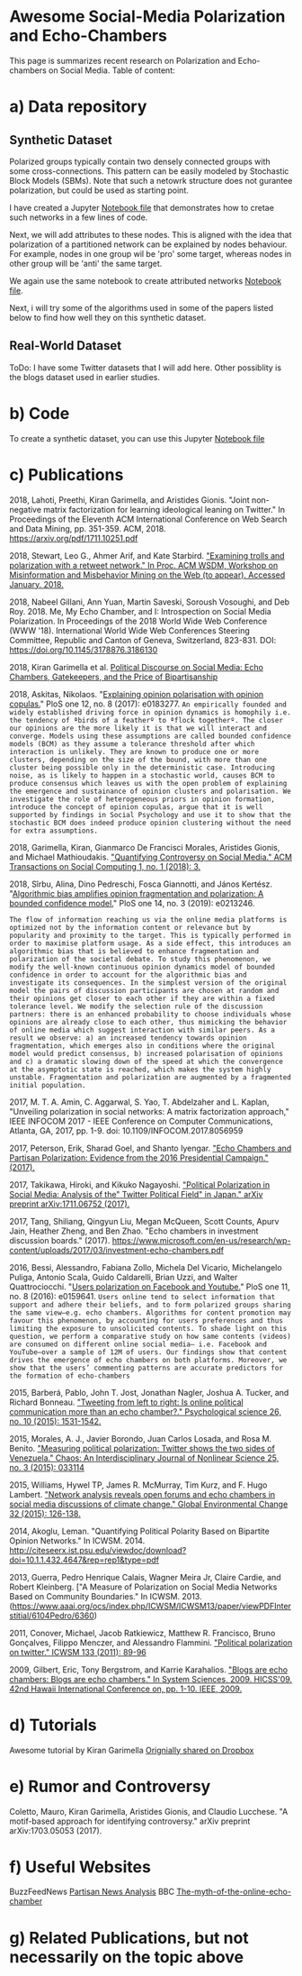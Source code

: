 # Awesome Social-Media Polarization and Echo-Chambers

This page is summarizes recent research on Polarization and Echo-chambers on Social Media.
Table of content:

# a) Data repository 

## Synthetic Dataset
Polarized groups typically contain two densely connected groups with some cross-connections. This pattern can be easily modeled by Stochastic Block Models (SBMs). Note that such a netowrk structure does not gurantee polarization, but could be used as starting point. 

I have created a Jupyter [Notebook file](https://github.com/sumeetkr/AwesomeSocialMediaPolarizationAndEchoChambers/blob/master/CreateSyntheticDataset.ipynb) that demonstrates how to cretae such networks in a few lines of code. 

Next, we will add attributes to these nodes. This is aligned with the idea that polarization of a partitioned network can be explained by nodes behaviour. For example, nodes in one group wil be 'pro' some target, whereas nodes in other group will be 'anti' the same target.

We again use the same notebook to create attributed networks [Notebook file](https://github.com/sumeetkr/AwesomeSocialMediaPolarizationAndEchoChambers/blob/master/CreateSyntheticDataset.ipynb). 


Next, i will try some of the algorithms used in some of the papers listed below to find how well they on this synthetic dataset.


## Real-World Dataset

ToDo: I have some Twitter datasets that I will add here. Other possiblity is the blogs dataset used in earlier studies.


# b) Code

To create a synthetic dataset, you can use this Jupyter [Notebook file](https://github.com/sumeetkr/AwesomeSocialMediaPolarizationAndEchoChambers/blob/master/CreateSyntheticDataset.ipynb)


# c) Publications


2018, Lahoti, Preethi, Kiran Garimella, and Aristides Gionis. "Joint non-negative matrix factorization for learning ideological leaning on Twitter." In Proceedings of the Eleventh ACM International Conference on Web Search and Data Mining, pp. 351-359. ACM, 2018. https://arxiv.org/pdf/1711.10251.pdf 

2018, Stewart, Leo G., Ahmer Arif, and Kate Starbird. ["Examining trolls and polarization with a retweet network." In Proc. ACM WSDM, Workshop on Misinformation and Misbehavior Mining on the Web (to appear). Accessed January. 2018.](http://faculty.washington.edu/kstarbi/examining-trolls-polarization.pdf)

2018, Nabeel Gillani, Ann Yuan, Martin Saveski, Soroush Vosoughi, and Deb Roy. 2018. Me, My Echo Chamber, and I: Introspection on Social Media Polarization. In Proceedings of the 2018 World Wide Web Conference (WWW '18). International World Wide Web Conferences Steering Committee, Republic and Canton of Geneva, Switzerland, 823-831. DOI: https://doi.org/10.1145/3178876.3186130

2018, Kiran Garimella et al. [Political Discourse on Social Media: Echo Chambers, Gatekeepers, and the Price of Bipartisanship](https://arxiv.org/pdf/1801.01665.pdf)

2018, Askitas, Nikolaos. "[Explaining opinion polarisation with opinion copulas.](https://journals.plos.org/plosone/article?id=10.1371/journal.pone.0183277)" PloS one 12, no. 8 (2017): e0183277. ``An empirically founded and widely established driving force in opinion dynamics is homophily
i.e. the tendency of ªbirds of a featherº to ªflock togetherº. The closer our opinions are
the more likely it is that we will interact and converge. Models using these assumptions are
called bounded confidence models (BCM) as they assume a tolerance threshold after which
interaction is unlikely. They are known to produce one or more clusters, depending on the
size of the bound, with more than one cluster being possible only in the deterministic case.
Introducing noise, as is likely to happen in a stochastic world, causes BCM to produce consensus
which leaves us with the open problem of explaining the emergence and sustainance
of opinion clusters and polarisation. We investigate the role of heterogeneous priors
in opinion formation, introduce the concept of opinion copulas, argue that it is well supported
by findings in Social Psychology and use it to show that the stochastic BCM does indeed
produce opinion clustering without the need for extra assumptions.``


2018, Garimella, Kiran, Gianmarco De Francisci Morales, Aristides Gionis, and Michael Mathioudakis. ["Quantifying Controversy on Social Media." ACM Transactions on Social Computing 1, no. 1 (2018): 3.](https://dl.acm.org/citation.cfm?id=3140565)

2018, Sîrbu, Alina, Dino Pedreschi, Fosca Giannotti, and János Kertész. "[Algorithmic bias amplifies opinion fragmentation and polarization: A bounded confidence model.](https://journals.plos.org/plosone/article?id=10.1371/journal.pone.0213246)" PloS one 14, no. 3 (2019): e0213246.

``The flow of information reaching us via the online media platforms is optimized not by the
information content or relevance but by popularity and proximity to the target. This is typically
performed in order to maximise platform usage. As a side effect, this introduces an
algorithmic bias that is believed to enhance fragmentation and polarization of the societal
debate. To study this phenomenon, we modify the well-known continuous opinion dynamics
model of bounded confidence in order to account for the algorithmic bias and investigate its
consequences. In the simplest version of the original model the pairs of discussion participants
are chosen at random and their opinions get closer to each other if they are within a
fixed tolerance level. We modify the selection rule of the discussion partners: there is an
enhanced probability to choose individuals whose opinions are already close to each other,
thus mimicking the behavior of online media which suggest interaction with similar peers.
As a result we observe: a) an increased tendency towards opinion fragmentation, which
emerges also in conditions where the original model would predict consensus, b) increased
polarisation of opinions and c) a dramatic slowing down of the speed at which the convergence
at the asymptotic state is reached, which makes the system highly unstable. Fragmentation
and polarization are augmented by a fragmented initial population.``

2017, M. T. A. Amin, C. Aggarwal, S. Yao, T. Abdelzaher and L. Kaplan, "Unveiling polarization in social networks: A matrix factorization approach," IEEE INFOCOM 2017 - IEEE Conference on Computer Communications, Atlanta, GA, 2017, pp. 1-9.
doi: 10.1109/INFOCOM.2017.8056959

2017, Peterson, Erik, Sharad Goel, and Shanto Iyengar. ["Echo Chambers and Partisan Polarization: Evidence from the 2016 Presidential Campaign." (2017).](https://pcl.stanford.edu/research/2017/peterson-echo-chambers.pdf)

2017, Takikawa, Hiroki, and Kikuko Nagayoshi. ["Political Polarization in Social Media: Analysis of the" Twitter Political Field" in Japan." arXiv preprint arXiv:1711.06752 (2017).](https://arxiv.org/pdf/1711.06752)

2017, Tang, Shiliang, Qingyun Liu, Megan McQueen, Scott Counts, Apurv Jain, Heather Zheng, and Ben Zhao. "Echo chambers in investment discussion boards." (2017). https://www.microsoft.com/en-us/research/wp-content/uploads/2017/03/investment-echo-chambers.pdf

2016, Bessi, Alessandro, Fabiana Zollo, Michela Del Vicario, Michelangelo Puliga, Antonio Scala, Guido Caldarelli, Brian Uzzi, and Walter Quattrociocchi. "[Users polarization on Facebook and Youtube.](https://journals.plos.org/plosone/article?id=10.1371/journal.pone.0159641)" PloS one 11, no. 8 (2016): e0159641.
``Users online tend to select information that support and adhere their beliefs, and to form
polarized groups sharing the same view—e.g. echo chambers. Algorithms for content promotion
may favour this phenomenon, by accounting for users preferences and thus limiting
the exposure to unsolicited contents. To shade light on this question, we perform a comparative
study on how same contents (videos) are consumed on different online social media—
i.e. Facebook and YouTube—over a sample of 12M of users. Our findings show that content
drives the emergence of echo chambers on both platforms. Moreover, we show that the
users’ commenting patterns are accurate predictors for the formation of echo-chambers``

2015, Barberá, Pablo, John T. Jost, Jonathan Nagler, Joshua A. Tucker, and Richard Bonneau. ["Tweeting from left to right: Is online political communication more than an echo chamber?." Psychological science 26, no. 10 (2015): 1531-1542.](http://journals.sagepub.com/doi/abs/10.1177/0956797615594620)

2015, Morales, A. J., Javier Borondo, Juan Carlos Losada, and Rosa M. Benito. ["Measuring political polarization: Twitter shows the two sides of Venezuela." Chaos: An Interdisciplinary Journal of Nonlinear Science 25, no. 3 (2015): 033114](https://arxiv.org/pdf/1505.04095.pdf)
            
2015, Williams, Hywel TP, James R. McMurray, Tim Kurz, and F. Hugo Lambert. ["Network analysis reveals open forums and echo chambers in social media discussions of climate change." Global Environmental Change 32 (2015): 126-138.](https://www.sciencedirect.com/science/article/pii/S0959378015000369)

2014, Akoglu, Leman. "Quantifying Political Polarity Based on Bipartite Opinion Networks." In ICWSM. 2014. http://citeseerx.ist.psu.edu/viewdoc/download?doi=10.1.1.432.4647&rep=rep1&type=pdf

2013, Guerra, Pedro Henrique Calais, Wagner Meira Jr, Claire Cardie, and Robert Kleinberg. ["A Measure of Polarization on Social Media Networks Based on Community Boundaries." In ICWSM. 2013.(https://www.aaai.org/ocs/index.php/ICWSM/ICWSM13/paper/viewPDFInterstitial/6104Pedro/6360)

2011, Conover, Michael, Jacob Ratkiewicz, Matthew R. Francisco, Bruno Gonçalves, Filippo Menczer, and Alessandro Flammini. ["Political polarization on twitter." ICWSM 133 (2011): 89-96](http://www.aaai.org/ocs/index.php/ICWSM/ICWSM11/paper/download/2847/3275)
    
2009, Gilbert, Eric, Tony Bergstrom, and Karrie Karahalios. ["Blogs are echo chambers: Blogs are echo chambers." In System Sciences, 2009. HICSS'09. 42nd Hawaii International Conference on, pp. 1-10. IEEE, 2009.](http://citeseerx.ist.psu.edu/viewdoc/download?doi=10.1.1.211.8065&rep=rep1&type=pdf)

# d) Tutorials
Awesome tutorial by Kiran  Garimella [Orignially shared on Dropbox](https://www.dropbox.com/s/labk5uu6e2j407h/Polarization%20on%20Social%20Media.pptx?dl=0#)

# e) Rumor and Controversy
Coletto, Mauro, Kiran Garimella, Aristides Gionis, and Claudio Lucchese. "A motif-based approach for identifying controversy." arXiv preprint arXiv:1703.05053 (2017).


# f) Useful Websites
BuzzFeedNews [Partisan News Analysis](https://github.com/BuzzFeedNews/2017-08-partisan-sites-and-facebook-pages) 
BBC [The-myth-of-the-online-echo-chamber](http://www.bbc.com/future/story/20180416-the-myth-of-the-online-echo-chamber)

# g) Related Publications, but not necessarily on the topic above

